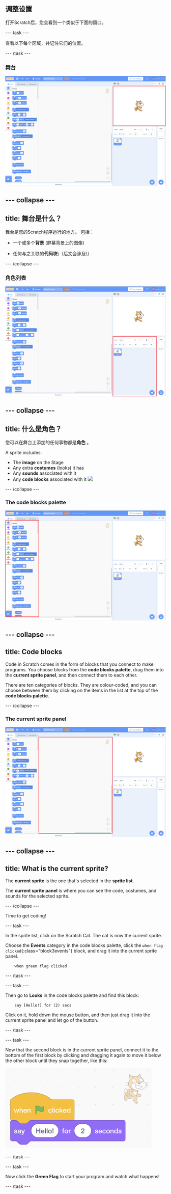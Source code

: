 ## 调整设置

打开Scratch后，您会看到一个类似于下面的窗口。

\--- task \---

查看以下每个区域，并记住它们的位置。

\--- /task \---

### 舞台

![突出显示舞台的Scratch界面](images/hlStage.png)

## \--- collapse \---

## title: 舞台是什么？

舞台是您的Scratch程序运行的地方。 包括：

* 一个或多个**背景** \(屏幕背景上的图像\)

* 任何与之关联的**代码块**\（后文会涉及\）

\--- /collapse \---

### 角色列表

![突出显示角色列表的Scratch界面](images/hlSpriteList.png)

## \--- collapse \---

## title: 什么是角色？

您可以在舞台上添加的任何事物都是**角色** 。

A sprite includes:

* The **image** on the Stage
* Any extra **costumes** \(looks\) it has
* Any **sounds** associated with it
* Any **code blocks** associated with it ![](images/setup2.png)

\--- /collapse \---

### The code blocks palette

![Scratch window with the blocks pallet highlighted](images/hlBlocksPalette.png)

## \--- collapse \---

## title: Code blocks

Code in Scratch comes in the form of blocks that you connect to make programs. You choose blocks from the **code blocks palette**, drag them into the **current sprite panel**, and then connect them to each other.

There are ten categories of blocks. They are colour-coded, and you can choose between them by clicking on the items in the list at the top of the **code blocks palette**.

\--- /collapse \---

### The current sprite panel

![Scratch window with the current sprite panel highlighted](images/hlCurrentSpritePanel.png)

## \--- collapse \---

## title: What is the current sprite?

The **current sprite** is the one that's selected in the **sprite list**.

The **current sprite panel** is where you can see the code, costumes, and sounds for the selected sprite.

\--- /collapse \---

Time to get coding!

\--- task \---

In the sprite list, click on the Scratch Cat. The cat is now the current sprite.

Choose the **Events** category in the code blocks palette, click the `when flag clicked`{:class="block3events"} block, and drag it into the current sprite panel.

```blocks3
    when green flag clicked
```

\--- /task \---

\--- task \---

Then go to **Looks** in the code blocks palette and find this block:

```blocks3
    say [Hello!] for (2) secs
```

Click on it, hold down the mouse button, and then just drag it into the current sprite panel and let go of the button.

\--- /task \---

\--- task \---

Now that the second block is in the current sprite panel, connect it to the bottom of the first block by clicking and dragging it again to move it below the other block until they snap together, like this:

![](images/setup3.png)

\--- /task \---

\--- task \---

Now click the **Green Flag** to start your program and watch what happens!

\--- /task \---
